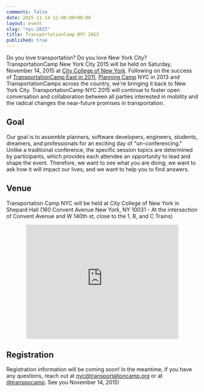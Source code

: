 ```yaml
---
comments: false
date: 2015-11-14 12:00:00+00:00
layout: event
slug: "nyc-2015"
title: TransportationCamp NYC 2015
published: true
---
```


Do you love transportation? Do you love New York City? 
TransportationCamp New York City 2015 will be held on Saturday, November 14, 2015 at 
[City College of New York](http://www.ccny.cuny.edu/). Following on the success 
of [TransportationCamp East in 2011](http://transportationcamp.org/events/east/), [Planning Camp](http://planningcamp.org/) NYC in 2013 and 
TransportationCamps across the country, we're bringing it back to New York City. 
TransportationCamp NYC 2015 will continue to foster open conversation and collaboration between all parties 
interested in mobility and the radical changes the near-future promises in transportation.

## Goal

Our goal is to assemble planners, software developers, engineers, students, dreamers, and professionals for an 
exciting day of "un-conferencing." 
Unlike a traditional conference, the specific session topics are determined by participants, 
which provides each attendee an opportunity to lead and shape the event. 
Therefore, we want to see what you are doing; we want to ask how it will impact our lives; 
and we want to help you to find answers.

## Venue

Transportation Camp NYC will be held at City College of New York in Shepard Hall (160 Convent Avenue New York, NY 10031 - At the intersection of Convent Avenue and W 140th st, close to the 1, B, and C Trains)
<p align=center>
<iframe src="https://www.google.com/maps/embed?pb=!1m18!1m12!1m3!1d3107.8048111647026!2d-73.95016290760027!3d40.82021094185493!2m3!1f0!2f0!3f0!3m2!1i1024!2i768!4f13.1!3m3!1m2!1s0x0000000000000000%3A0x63248bb077f4f293!2sShepard+Hall!5e0!3m2!1sen!2sus!4v1439503246663" width="400" height="300" frameborder="0" style="border:0" allowfullscreen></iframe>

## Registration

Registration information will be coming soon! In the meantime, if you have any questions, 
reach out at <nyc@transportationcamp.org> or at [@transpocamp](https://twitter.com/transpocamp).
 See you November 14, 2015!